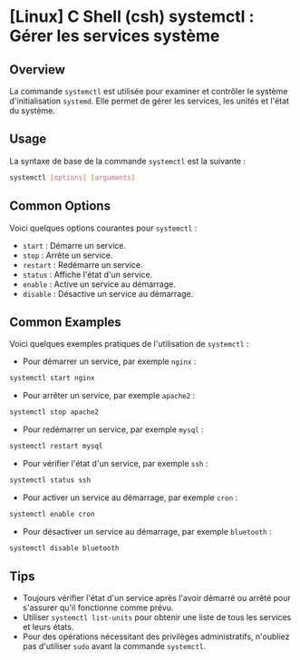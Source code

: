 # [Linux] C Shell (csh) systemctl : Gérer les services système

## Overview
La commande `systemctl` est utilisée pour examiner et contrôler le système d'initialisation `systemd`. Elle permet de gérer les services, les unités et l'état du système.

## Usage
La syntaxe de base de la commande `systemctl` est la suivante :

```bash
systemctl [options] [arguments]
```

## Common Options
Voici quelques options courantes pour `systemctl` :

- `start` : Démarre un service.
- `stop` : Arrête un service.
- `restart` : Redémarre un service.
- `status` : Affiche l'état d'un service.
- `enable` : Active un service au démarrage.
- `disable` : Désactive un service au démarrage.

## Common Examples
Voici quelques exemples pratiques de l'utilisation de `systemctl` :

- Pour démarrer un service, par exemple `nginx` :

```bash
systemctl start nginx
```

- Pour arrêter un service, par exemple `apache2` :

```bash
systemctl stop apache2
```

- Pour redémarrer un service, par exemple `mysql` :

```bash
systemctl restart mysql
```

- Pour vérifier l'état d'un service, par exemple `ssh` :

```bash
systemctl status ssh
```

- Pour activer un service au démarrage, par exemple `cron` :

```bash
systemctl enable cron
```

- Pour désactiver un service au démarrage, par exemple `bluetooth` :

```bash
systemctl disable bluetooth
```

## Tips
- Toujours vérifier l'état d'un service après l'avoir démarré ou arrêté pour s'assurer qu'il fonctionne comme prévu.
- Utiliser `systemctl list-units` pour obtenir une liste de tous les services et leurs états.
- Pour des opérations nécessitant des privilèges administratifs, n'oubliez pas d'utiliser `sudo` avant la commande `systemctl`.